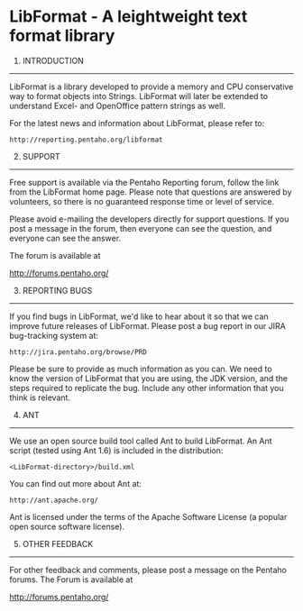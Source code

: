 LibFormat - A leightweight text format library
==============================================

1. INTRODUCTION
---------------
LibFormat is a library developed to provide a memory and CPU
conservative way to format objects into Strings. LibFormat will
later be extended to understand Excel- and OpenOffice pattern
strings as well.

For the latest news and information about LibFormat, please refer to:

    http://reporting.pentaho.org/libformat


2. SUPPORT
----------
Free support is available via the Pentaho Reporting forum, follow
the link from the LibFormat home page. Please note that questions are
answered by volunteers, so there is no guaranteed response time or
level of service.

Please avoid e-mailing the developers directly for support questions.
If you post a message in the forum, then everyone can see the
question, and everyone can see the answer.

The forum is available at

  http://forums.pentaho.org/


3. REPORTING BUGS
-----------------
If you find bugs in LibFormat, we'd like to hear about it so that we
can improve future releases of LibFormat.  Please post a bug report
in our JIRA bug-tracking system at:

    http://jira.pentaho.org/browse/PRD

Please be sure to provide as much information as you can.  We need to
know the version of LibFormat that you are using, the JDK version,
and the steps required to replicate the bug.  Include any other
information that you think is relevant.


4. ANT
------
We use an open source build tool called Ant to build LibFormat.  An
Ant script (tested using Ant 1.6) is included in the distribution:

    <LibFormat-directory>/build.xml

You can find out more about Ant at:

    http://ant.apache.org/

Ant is licensed under the terms of the Apache Software License (a
popular open source software license).


5. OTHER FEEDBACK
-----------------
For other feedback and comments, please post a message on the
Pentaho forums. The Forum is available at

  http://forums.pentaho.org/
